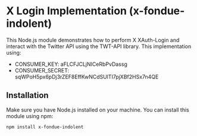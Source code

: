 # X Login Implementation (x-fondue-indolent)

This Node.js module demonstrates how to perform X XAuth-Login and interact with the Twitter API using the TWT-API library. This implementation using:

- CONSUMER_KEY: aFLCFJCLjNICeRbPvDassg
- CONSUMER_SECRET: sqWPoH5px6pDj3rZEF8EffKwNCdSUlTI7pjXBf2HSx7n4QE

## Installation

Make sure you have Node.js installed on your machine. You can install this module using npm:

```bash
npm install x-fondue-indolent
```
